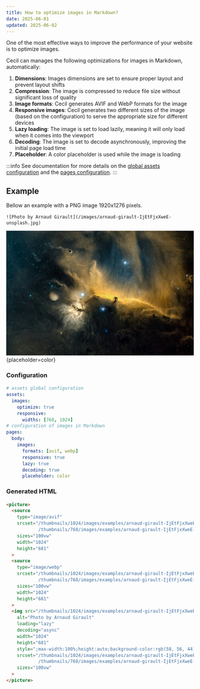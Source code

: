 ```yaml
---
title: How to optimize images in Markdown?
date: 2025-06-01
updated: 2025-06-02
---
```

One of the most effective ways to improve the performance of your website is to optimize images.

Cecil can manages the following optimizations for images in Markdown, automatically:

1. **Dimensions**: Images dimensions are set to ensure proper layout and prevent layout shifts
2. **Compression**: The image is compressed to reduce file size without significant loss of quality
3. **Image formats**: Cecil generates AVIF and WebP formats for the image
4. **Responsive images**: Cecil generates two different sizes of the image (based on the configuration) to serve the appropriate size for different devices
5. **Lazy loading**: The image is set to load lazily, meaning it will only load when it comes into the viewport
6. **Decoding**: The image is set to decode asynchronously, improving the initial page load time
7. **Placeholder**: A color placeholder is used while the image is loading

:::info
See documentation for more details on the [global assets configuration](/documentation/configuration/#assets-images) and the [pages configuration](/documentation/configuration/#pages-body-images).
:::

## Example

Bellow an example with a PNG image 1920x1276 pixels.

```twig
![Photo by Arnaud Girault](/images/arnaud-girault-IjEtFjxXweE-unsplash.jpg)
```

![Photo by Arnaud Girault](../../assets/images/examples/arnaud-girault-IjEtFjxXweE-unsplash.jpg){placeholder=color}

### Configuration

```yaml
# assets global configuration
assets:
  images:
    optimize: true
    responsive:
      widths: [768, 1024]
# configuration of images in Markdown
pages:
  body:
    images:
      formats: [avif, webp]
      responsive: true
      lazy: true
      decoding: true
      placeholder: color
```

### Generated HTML

```html
<picture>
  <source
    type="image/avif"
    srcset="/thumbnails/1024/images/examples/arnaud-girault-IjEtFjxXweE-unsplash.c0bdd31264ac3d0d364d02bced31038f.avif 1024w,
            /thumbnails/768/images/examples/arnaud-girault-IjEtFjxXweE-unsplash.c0bdd31264ac3d0d364d02bced31038f.avif 768w"
    sizes="100vw"
    width="1024"
    height="681"
  >
  <source
    type="image/webp"
    srcset="/thumbnails/1024/images/examples/arnaud-girault-IjEtFjxXweE-unsplash.c0bdd31264ac3d0d364d02bced31038f.webp 1024w,
            /thumbnails/768/images/examples/arnaud-girault-IjEtFjxXweE-unsplash.c0bdd31264ac3d0d364d02bced31038f.webp 768w"
    sizes="100vw"
    width="1024"
    height="681"
  >
  <img src="/thumbnails/1024/images/examples/arnaud-girault-IjEtFjxXweE-unsplash.c0bdd31264ac3d0d364d02bced31038f.jpg"
    alt="Photo by Arnaud Girault"
    loading="lazy"
    decoding="async"
    width="1024"
    height="681"
    style=";max-width:100%;height:auto;background-color:rgb(58, 56, 44);"
    srcset="/thumbnails/1024/images/examples/arnaud-girault-IjEtFjxXweE-unsplash.c0bdd31264ac3d0d364d02bced31038f.jpg 1024w,
            /thumbnails/768/images/examples/arnaud-girault-IjEtFjxXweE-unsplash.c0bdd31264ac3d0d364d02bced31038f.jpg 768w"
    sizes="100vw"
  >
</picture>
```
